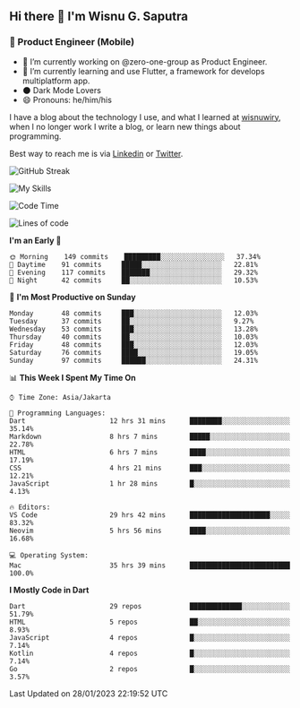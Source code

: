 ## Hi there 👋 I'm Wisnu G. Saputra

### :mobile_phone_off: Product Engineer (Mobile)

- 🔭 I’m currently working on @zero-one-group as Product Engineer.
- 🌱 I’m currently learning and use Flutter, a framework for develops multiplatform app.
- 🌑 Dark Mode Lovers
- 😄 Pronouns: he/him/his

I have a blog about the technology I use, and what I learned at [wisnuwiry](https://wisnuwiry.space/), when I no longer work I write a blog, or learn new things about programming.

Best way to reach me is via [Linkedin](https://www.linkedin.com/in/wisnu-saputra/) or [Twitter](https://twitter.com/wisnuwiry).

![GitHub Streak](https://streak-stats.demolab.com?user=wisnuwiry&theme=dark&hide_border=true)

![My Skills](https://skillicons.dev/icons?i=dart,flutter,kotlin,swift,js,css,neovim,git,linux&perline=5)

<!--START_SECTION:waka-->
![Code Time](http://img.shields.io/badge/Code%20Time-141%20hrs%2056%20mins-blue)

![Lines of code](https://img.shields.io/badge/From%20Hello%20World%20I%27ve%20Written-541%20Thousand%20lines%20of%20code-blue)

**I'm an Early 🐤** 

```text
🌞 Morning    149 commits    █████████░░░░░░░░░░░░░░░░   37.34% 
🌆 Daytime    91 commits     █████░░░░░░░░░░░░░░░░░░░░   22.81% 
🌃 Evening    117 commits    ███████░░░░░░░░░░░░░░░░░░   29.32% 
🌙 Night      42 commits     ██░░░░░░░░░░░░░░░░░░░░░░░   10.53%

```
📅 **I'm Most Productive on Sunday** 

```text
Monday       48 commits     ███░░░░░░░░░░░░░░░░░░░░░░   12.03% 
Tuesday      37 commits     ██░░░░░░░░░░░░░░░░░░░░░░░   9.27% 
Wednesday    53 commits     ███░░░░░░░░░░░░░░░░░░░░░░   13.28% 
Thursday     40 commits     ██░░░░░░░░░░░░░░░░░░░░░░░   10.03% 
Friday       48 commits     ███░░░░░░░░░░░░░░░░░░░░░░   12.03% 
Saturday     76 commits     ████░░░░░░░░░░░░░░░░░░░░░   19.05% 
Sunday       97 commits     ██████░░░░░░░░░░░░░░░░░░░   24.31%

```


📊 **This Week I Spent My Time On** 

```text
⌚︎ Time Zone: Asia/Jakarta

💬 Programming Languages: 
Dart                     12 hrs 31 mins      ████████░░░░░░░░░░░░░░░░░   35.14% 
Markdown                 8 hrs 7 mins        █████░░░░░░░░░░░░░░░░░░░░   22.78% 
HTML                     6 hrs 7 mins        ████░░░░░░░░░░░░░░░░░░░░░   17.19% 
CSS                      4 hrs 21 mins       ███░░░░░░░░░░░░░░░░░░░░░░   12.21% 
JavaScript               1 hr 28 mins        █░░░░░░░░░░░░░░░░░░░░░░░░   4.13%

🔥 Editors: 
VS Code                  29 hrs 42 mins      ████████████████████░░░░░   83.32% 
Neovim                   5 hrs 56 mins       ████░░░░░░░░░░░░░░░░░░░░░   16.68%

💻 Operating System: 
Mac                      35 hrs 39 mins      █████████████████████████   100.0%

```

**I Mostly Code in Dart** 

```text
Dart                     29 repos            █████████████░░░░░░░░░░░░   51.79% 
HTML                     5 repos             ██░░░░░░░░░░░░░░░░░░░░░░░   8.93% 
JavaScript               4 repos             █░░░░░░░░░░░░░░░░░░░░░░░░   7.14% 
Kotlin                   4 repos             █░░░░░░░░░░░░░░░░░░░░░░░░   7.14% 
Go                       2 repos             █░░░░░░░░░░░░░░░░░░░░░░░░   3.57%

```



 Last Updated on 28/01/2023 22:19:52 UTC
<!--END_SECTION:waka-->
